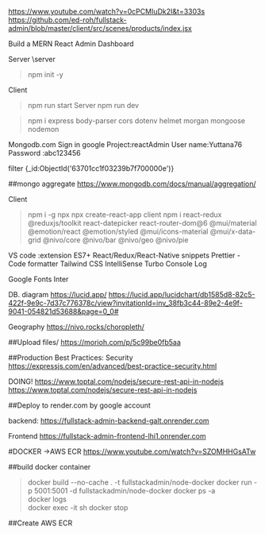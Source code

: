 https://www.youtube.com/watch?v=0cPCMIuDk2I&t=3303s
https://github.com/ed-roh/fullstack-admin/blob/master/client/src/scenes/products/index.jsx

Build a MERN React Admin Dashboard

Server  <nodejs>
\server
>npm init -y

Client
>npm run start
Server
>npm run dev

>npm i express body-parser cors dotenv helmet morgan mongoose nodemon

Mongodb.com
Sign in google
Project:reactAdmin
User name:Yuttana76
Password :abc123456

filter
{_id:ObjectId('63701cc1f03239b7f700000e')}

##mongo aggregate
https://www.mongodb.com/docs/manual/aggregation/


>
Client <react>
>npm i -g npx
>npx create-react-app client
npm i react-redux @reduxjs/toolkit react-datepicker react-router-dom@6 @mui/material @emotion/react @emotion/styled @mui/icons-material @mui/x-data-grid @nivo/core @nivo/bar @nivo/geo @nivo/pie

VS code :extension
ES7+ React/Redux/React-Native snippets
Prettier - Code formatter
Tailwind CSS IntelliSense
Turbo Console Log

Google Fonts
Inter

DB. diagram
https://lucid.app/
https://lucid.app/lucidchart/db1585d8-82c5-422f-9e9c-7d37c776378c/view?invitationId=inv_38fb3c44-89e2-4e9f-9041-054821d53688&page=0_0#


Geography
https://nivo.rocks/choropleth/


##Upload files/
https://morioh.com/p/5c99be0fb5aa


##Production Best Practices: Security
https://expressjs.com/en/advanced/best-practice-security.html

DOING!
https://www.toptal.com/nodejs/secure-rest-api-in-nodejs
https://www.toptal.com/nodejs/secure-rest-api-in-nodejs

##Deploy to render.com
by google account

backend:
https://fullstack-admin-backend-galt.onrender.com

Frontend
https://fullstack-admin-frontend-lhi1.onrender.com


#DOCKER ->AWS ECR
https://www.youtube.com/watch?v=SZOMHHGsATw

##build docker container
>docker build --no-cache . -t fullstackadmin/node-docker
>docker run -p 5001:5001 -d fullstackadmin/node-docker
>docker ps -a  
>docker logs <short id>  
>docker exec -it <short id> sh
>docker stop <short id>


##Create AWS ECR